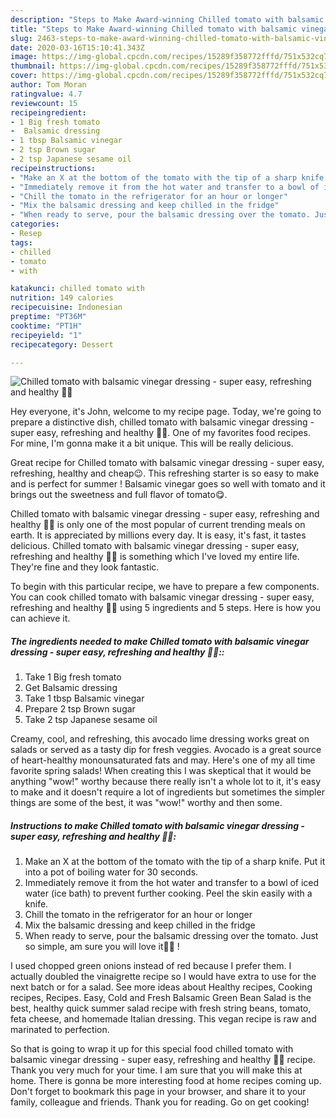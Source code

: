 ```yaml
---
description: "Steps to Make Award-winning Chilled tomato with balsamic vinegar dressing - super easy, refreshing and healthy 🍅😋"
title: "Steps to Make Award-winning Chilled tomato with balsamic vinegar dressing - super easy, refreshing and healthy 🍅😋"
slug: 2463-steps-to-make-award-winning-chilled-tomato-with-balsamic-vinegar-dressing-super-easy-refreshing-and-healthy
date: 2020-03-16T15:10:41.343Z
image: https://img-global.cpcdn.com/recipes/15289f358772fffd/751x532cq70/chilled-tomato-with-balsamic-vinegar-dressing-super-easy-refreshing-and-healthy-🍅😋-recipe-main-photo.jpg
thumbnail: https://img-global.cpcdn.com/recipes/15289f358772fffd/751x532cq70/chilled-tomato-with-balsamic-vinegar-dressing-super-easy-refreshing-and-healthy-🍅😋-recipe-main-photo.jpg
cover: https://img-global.cpcdn.com/recipes/15289f358772fffd/751x532cq70/chilled-tomato-with-balsamic-vinegar-dressing-super-easy-refreshing-and-healthy-🍅😋-recipe-main-photo.jpg
author: Tom Moran
ratingvalue: 4.7
reviewcount: 15
recipeingredient:
- 1 Big fresh tomato
-  Balsamic dressing
- 1 tbsp Balsamic vinegar
- 2 tsp Brown sugar
- 2 tsp Japanese sesame oil
recipeinstructions:
- "Make an X at the bottom of the tomato with the tip of a sharp knife. Put it into a pot of boiling water for 30 seconds."
- "Immediately remove it from the hot water and transfer to a bowl of iced water (ice bath) to prevent further cooking. Peel the skin easily with a knife."
- "Chill the tomato in the refrigerator for an hour or longer"
- "Mix the balsamic dressing and keep chilled in the fridge"
- "When ready to serve, pour the balsamic dressing over the tomato. Just so simple, am sure you will love it🍅😋 !"
categories:
- Resep
tags:
- chilled
- tomato
- with

katakunci: chilled tomato with
nutrition: 149 calories
recipecuisine: Indonesian
preptime: "PT36M"
cooktime: "PT1H"
recipeyield: "1"
recipecategory: Dessert

---
```



![Chilled tomato with balsamic vinegar dressing - super easy, refreshing and healthy 🍅😋](https://img-global.cpcdn.com/recipes/15289f358772fffd/751x532cq70/chilled-tomato-with-balsamic-vinegar-dressing-super-easy-refreshing-and-healthy-🍅😋-recipe-main-photo.jpg)

Hey everyone, it's John, welcome to my recipe page. Today, we're going to prepare a distinctive dish, chilled tomato with balsamic vinegar dressing - super easy, refreshing and healthy 🍅😋. One of my favorites food recipes. For mine, I'm gonna make it a bit unique. This will be really delicious.

Great recipe for Chilled tomato with balsamic vinegar dressing - super easy, refreshing, healthy and cheap😉. This refreshing starter is so easy to make and is perfect for summer ! Balsamic vinegar goes so well with tomato and it brings out the sweetness and full flavor of tomato😋.

Chilled tomato with balsamic vinegar dressing - super easy, refreshing and healthy 🍅😋 is only one of the most popular of current trending meals on earth. It is appreciated by millions every day. It is easy, it's fast, it tastes delicious. Chilled tomato with balsamic vinegar dressing - super easy, refreshing and healthy 🍅😋 is something which I've loved my entire life. They're fine and they look fantastic.


To begin with this particular recipe, we have to prepare a few components. You can cook chilled tomato with balsamic vinegar dressing - super easy, refreshing and healthy 🍅😋 using 5 ingredients and 5 steps. Here is how you can achieve it.

##### The ingredients needed to make Chilled tomato with balsamic vinegar dressing - super easy, refreshing and healthy 🍅😋::

1. Take 1 Big fresh tomato
1. Get  Balsamic dressing
1. Take 1 tbsp Balsamic vinegar
1. Prepare 2 tsp Brown sugar
1. Take 2 tsp Japanese sesame oil


Creamy, cool, and refreshing, this avocado lime dressing works great on salads or served as a tasty dip for fresh veggies. Avocado is a great source of heart-healthy monounsaturated fats and may. Here&#39;s one of my all time favorite spring salads! When creating this I was skeptical that it would be anything &#34;wow!&#34; worthy because there really isn&#39;t a whole lot to it, it&#39;s easy to make and it doesn&#39;t require a lot of ingredients but sometimes the simpler things are some of the best, it was &#34;wow!&#34; worthy and then some. 

##### Instructions to make Chilled tomato with balsamic vinegar dressing - super easy, refreshing and healthy 🍅😋:

1. Make an X at the bottom of the tomato with the tip of a sharp knife. Put it into a pot of boiling water for 30 seconds.
1. Immediately remove it from the hot water and transfer to a bowl of iced water (ice bath) to prevent further cooking. Peel the skin easily with a knife.
1. Chill the tomato in the refrigerator for an hour or longer
1. Mix the balsamic dressing and keep chilled in the fridge
1. When ready to serve, pour the balsamic dressing over the tomato. Just so simple, am sure you will love it🍅😋 !


I used chopped green onions instead of red because I prefer them. I actually doubled the vinaigrette recipe so I would have extra to use for the next batch or for a salad. See more ideas about Healthy recipes, Cooking recipes, Recipes. Easy, Cold and Fresh Balsamic Green Bean Salad is the best, healthy quick summer salad recipe with fresh string beans, tomato, feta cheese, and homemade Italian dressing. This vegan recipe is raw and marinated to perfection. 

So that is going to wrap it up for this special food chilled tomato with balsamic vinegar dressing - super easy, refreshing and healthy 🍅😋 recipe. Thank you very much for your time. I am sure that you will make this at home. There is gonna be more interesting food at home recipes coming up. Don't forget to bookmark this page in your browser, and share it to your family, colleague and friends. Thank you for reading. Go on get cooking!
